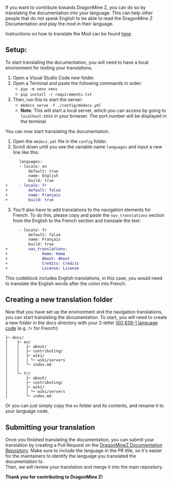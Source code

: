 If you want to contribute towards DragonMine Z, you can do so by translating the documentation into your language. This can help other people that do not speak English to be able to read the DragonMine Z Documentation and play the mod in their language.

Instructions on how to translate the Mod can be found [here](translate.md).

## **Setup**:

To start translating the documentation, you will need to have a local environment for testing your translations.

1. Open a Visual Studio Code new folder.
2. Open a Terminal and paste the following commands in order:
   - `pyp -m venv venv`
   - `pip install -r requirements.txt`
3. Then, run this to start the server:
   - `mkdocs serve -f ./config/mkdocs.yml`
   - **Note**: This will start a local server, which you can access by going to `localhost:XXXX` in your browser. The port number will be displayed in the terminal.

You can now start translating the documentation.

1. Open the `mkdocs.yml` file in the `config` folder.
2. Scroll down until you see the variable name `languages` and input a new line like this:

```diff title="mkdocs.yml"
      languages:
      - locale: en
          default: true
          name: English
          build: true
+     - locale: fr
+         default: false
+         name: Français
+         build: true
```

3. You'll also have to add translations to the navigation elements for French. To do this, please copy and paste the `nav_translations` section from the English to the French section and translate the text.

```diff title="mkdocs.yml"
      - locale: fr
          default: false
          name: Français
          build: true
+         nav_translations:
+               Home: Home
+               About: About
+               Credits: Credits
+               License: License
```

This codeblock includes English translations, in this case, you would need to translate the English words after the colon into French.

## **Creating a new translation folder**

Now that you have set up the environment and the navigation translations, you can start translating the documentation.
To start, you will need to create a new folder in the docs directory with your 2-letter [ISO 639-1 language code](https://en.wikipedia.org/wiki/List_of_ISO_639-1_codes) (e.g. `fr` for French):

```
├─ docs/
│    ├─ en/
│    │   ├─ about/
│    │   ├─ contributing/
│    │   ├─ wiki/
│    │   │ └─ wiki/servers
│    │   └─ index.md
│    │
│    └─ fr/
│        ├─ about/
│        ├─ contributing/
│        ├─ wiki/
│        │ └─ wiki/servers
│        └─ index.md
```

Or you can just simply copy the `en` folder and its contents, and rename it to your language code.

## Submitting your translation

Once you finished translating the documentation, you can submit your translation by creating a Pull Request on the [DragonMineZ Documentation Repository](https://github.com/DragonMineZ/dragonminez-docs). Make sure to include the language in the PR title, so it's easier for the maintainers to identify the language you translated the documentation to.\
Then, we will review your translation and merge it into the main repository.

**Thank you for contributing to DragonMine Z!**

```
```
